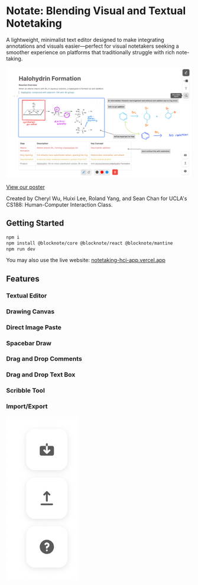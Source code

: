 # Notate: Blending Visual and Textual Notetaking

A lightweight, minimalist text editor designed to make integrating annotations and visuals easier—perfect for visual notetakers seeking a smoother experience on platforms that traditionally struggle with rich note-taking.

![Example Page](readme/notate_example.jpg)

[View our poster](readme/poster.pdf)

Created by Cheryl Wu, Huixi Lee, Roland Yang, and Sean Chan for UCLA's CS188: Human-Computer Interaction Class.

## Getting Started
```shell
npm i
npm install @blocknote/core @blocknote/react @blocknote/mantine
npm run dev
```

You may also use the live website: [notetaking-hci-app.vercel.app](notetaking-hci-app.vercel.app)

## Features

### Textual Editor

### Drawing Canvas

### Direct Image Paste

### Spacebar Draw

### Drag and Drop Comments

### Drag and Drop Text Box

### Scribble Tool

### Import/Export

![Import/Export Buttons](readme/importexport.png)
